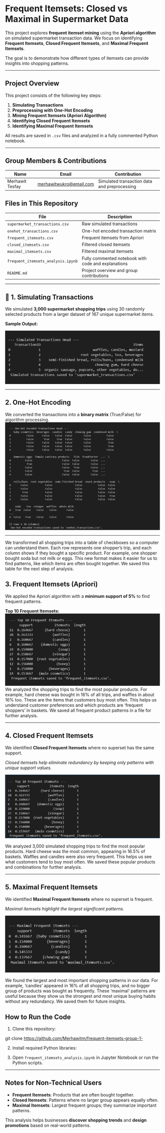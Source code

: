 # Frequent Itemsets: Closed vs Maximal in Supermarket Data

This project explores **frequent itemset mining** using the **Apriori algorithm** on simulated supermarket transaction data. We focus on identifying **Frequent Itemsets**, **Closed Frequent Itemsets**, and **Maximal Frequent Itemsets**.

The goal is to demonstrate how different types of itemsets can provide insights into shopping patterns.

---

##  Project Overview

This project consists of the following key steps:

1. **Simulating Transactions**
2. **Preprocessing with One-Hot Encoding**
3. **Mining Frequent Itemsets (Apriori Algorithm)**
4. **Identifying Closed Frequent Itemsets**
5. **Identifying Maximal Frequent Itemsets**

All results are saved in `.csv` files and analyzed in a fully commented Python notebook.

---

## Group Members & Contributions

| Name                | Email                   | Contribution                                  |
|---------------------|---------------------------|-----------------------------------------------|
| Merhawit Tesfay      |merhawitwukro@email.com          | Simulated transaction data and preprocessing |

## Files in This Repository

| File                               | Description                                         |
|-------------------------------------|-----------------------------------------------------|
| `supermarket_transactions.csv`     | Raw simulated transactions                         |
| `onehot_transactions.csv`          | One-hot encoded transaction matrix                 |
| `frequent_itemsets.csv`            | Frequent itemsets from Apriori                     |
| `closed_itemsets.csv`              | Filtered closed itemsets                           |
| `maximal_itemsets.csv`             | Filtered maximal itemsets                          |
| `frequent_itemsets_analysis.ipynb` | Fully commented notebook with code and explanations|
| `README.md`                        | Project overview and group contributions           |

---

## 🛒 1. Simulating Transactions

We simulated **3,000 supermarket shopping trips** using 30 randomly selected products from a larger dataset of 167 unique supermarket items.

**Sample Output:**

![alt text](image.png)


---

##  2. One-Hot Encoding

We converted the transactions into a **binary matrix** (True/False) for algorithm processing.
![alt text](image-1.png)

---
We transformed all shopping trips into a table of checkboxes so a computer can understand them. Each row represents one shopper’s trip, and each column shows if they bought a specific product. For example, one shopper bought soda but not milk or eggs. This new format makes it easier for us to find patterns, like which items are often bought together. We saved this table for the next step of analysis.
##  3. Frequent Itemsets (Apriori)

We applied the Apriori algorithm with a **minimum support of 5%** to find frequent patterns.

**Top 10 Frequent Itemsets:**
![alt text](image-2.png)
We analyzed the shopping trips to find the most popular products. For example, hard cheese was bought in 16% of all trips, and waffles in about 16% too. These are the items that customers buy most often. This helps us understand customer preferences and which products are ‘frequent shoppers’ in baskets. We saved all frequent product patterns in a file for further analysis.



---

##  4. Closed Frequent Itemsets

We identified **Closed Frequent Itemsets** where no superset has the same support.

*Closed itemsets help eliminate redundancy by keeping only patterns with unique support values.*

![alt text](image-3.png)

We analyzed 3,000 simulated shopping trips to find the most popular products. Hard cheese was the most common, appearing in 16.5% of baskets. Waffles and candles were also very frequent. This helps us see what customers tend to buy most often. We saved these popular products and combinations for further analysis.


---

## 5. Maximal Frequent Itemsets

We identified **Maximal Frequent Itemsets** where no superset is frequent.

*Maximal itemsets highlight the largest significant patterns.*

![alt text](image-4.png)

We found the largest and most important shopping patterns in our data. For example, ‘candles’ appeared in 16% of all shopping trips, and no bigger group of products was bought as frequently. These ‘maximal’ patterns are useful because they show us the strongest and most unique buying habits without any redundancy. We saved them for future insights.


##  How to Run the Code

1. Clone this repository:

git clone  https://github.com/Merhawitm/frequent-itemsets-group-1-

2. Install required Python libraries:

3. Open `frequent_itemsets_analysis.ipynb` in Jupyter Notebook or run the Python scripts.

---

##  Notes for Non-Technical Users

- **Frequent Itemsets**: Products that are often bought together.  
- **Closed Itemsets**: Patterns where no larger group appears equally often.  
- **Maximal Itemsets**: Largest frequent groups; they summarize important patterns.  

This analysis helps businesses **discover shopping trends** and **design promotions** based on real-world patterns.



